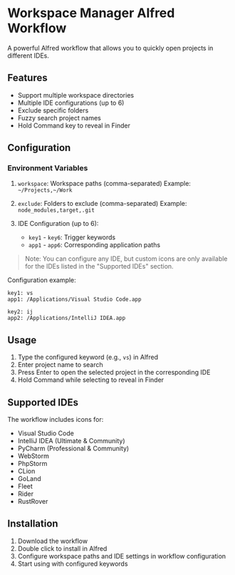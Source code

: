 # Workspace Manager Alfred Workflow

A powerful Alfred workflow that allows you to quickly open projects in different IDEs.

## Features

- Support multiple workspace directories
- Multiple IDE configurations (up to 6)
- Exclude specific folders
- Fuzzy search project names
- Hold Command key to reveal in Finder

## Configuration

### Environment Variables

1. `workspace`: Workspace paths (comma-separated) Example: `~/Projects,~/Work`

2. `exclude`: Folders to exclude (comma-separated) Example: `node_modules,target,.git`

3. IDE Configuration (up to 6):
   - `key1` - `key6`: Trigger keywords
   - `app1` - `app6`: Corresponding application paths

> Note: You can configure any IDE, but custom icons are only available for the IDEs listed in the "Supported IDEs" section.

Configuration example:

```
key1: vs
app1: /Applications/Visual Studio Code.app

key2: ij
app2: /Applications/IntelliJ IDEA.app
```

## Usage

1. Type the configured keyword (e.g., `vs`) in Alfred
2. Enter project name to search
3. Press Enter to open the selected project in the corresponding IDE
4. Hold Command while selecting to reveal in Finder

## Supported IDEs

The workflow includes icons for:

- Visual Studio Code
- IntelliJ IDEA (Ultimate & Community)
- PyCharm (Professional & Community)
- WebStorm
- PhpStorm
- CLion
- GoLand
- Fleet
- Rider
- RustRover

## Installation

1. Download the workflow
2. Double click to install in Alfred
3. Configure workspace paths and IDE settings in workflow configuration
4. Start using with configured keywords
